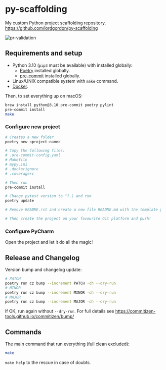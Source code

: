 # py-scaffolding
My custom Python project scaffolding repository.
https://github.com/lordgordon/py-scaffolding

![pr-validation](https://github.com/lordgordon/py-scaffolding/workflows/pr-validation/badge.svg?branch=main)

## Requirements and setup

- Python 3.10 (`pip3` must be available) with installed globally:
  - [Poetry](https://python-poetry.org) installed globally.
  - [pre-commit](https://pre-commit.com) installed globally.
- Linux/UNIX compatible system with `make` command.
- [Docker](https://www.docker.com/).

Then, to set everything up on macOS:
```sh
brew install python@3.10 pre-commit poetry pylint
pre-commit install
make
```

### Configure new project

```bash
# Creates a new folder
poetry new <project-name>

# Copy the following files:
# .pre-commit-config.yaml
# Makefile
# mypy.ini
# .dockerignore
# .coveragerc

# Then run
pre-commit install

# Change pytest version to ^7.1 and run
poetry update

# Remove README.rst and create a new file README.md with the template you find in README_TEMPLATE.md. Fill the Introduction paragraph

# Then create the project on your favourite Git platform and push!
```

### Configure PyCharm

Open the project and let it do all the magic!

## Release and Changelog

Version bump and changelog update:
```sh
# PATCH
poetry run cz bump --increment PATCH -ch --dry-run
# MINOR
poetry run cz bump --increment MINOR -ch --dry-run
# MAJOR
poetry run cz bump --increment MAJOR -ch --dry-run
```

If OK, run again without `--dry-run`. For full details see
https://commitizen-tools.github.io/commitizen/bump/

## Commands

The main command that run everything (full clean excluded):
```sh
make
```

`make help` to the rescue in case of doubts.
